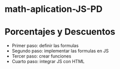 # math-aplication-JS-PD

# Porcentajes y Descuentos

- Primer paso: definir las formulas
- Segundo paso: implementar las formulas en JS
- Tercer paso: crear funciones
- Cuarto paso: integrar JS con HTML
